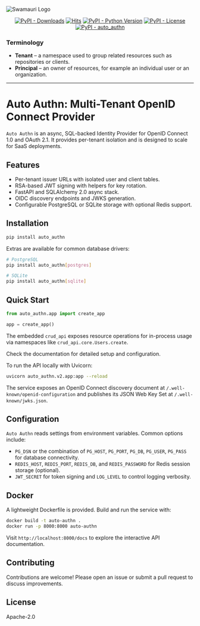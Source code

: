 ![Swamauri Logo](https://res.cloudinary.com/dbjmpekvl/image/upload/v1730099724/Swarmauri-logo-lockup-2048x757_hww01w.png)

<p align="center">
    <a href="https://pypi.org/project/auto_authn/">
        <img src="https://img.shields.io/pypi/dm/auto_authn" alt="PyPI - Downloads"/></a>
    <a href="https://hits.sh/github.com/swarmauri/swarmauri-sdk/tree/master/pkgs/standards/auto_authn/">
        <img alt="Hits" src="https://hits.sh/github.com/swarmauri/swarmauri-sdk/tree/master/pkgs/standards/auto_authn.svg"/></a>
    <a href="https://pypi.org/project/auto_authn/">
        <img src="https://img.shields.io/pypi/pyversions/auto_authn" alt="PyPI - Python Version"/></a>
    <a href="https://pypi.org/project/auto_authn/">
        <img src="https://img.shields.io/pypi/l/auto_authn" alt="PyPI - License"/></a>
    <a href="https://pypi.org/project/auto_authn/">
        <img src="https://img.shields.io/pypi/v/auto_authn?label=auto_authn&color=green" alt="PyPI - auto_authn"/></a>
</p>

### Terminology

- **Tenant** – a namespace used to group related resources such as repositories or clients.
- **Principal** – an owner of resources, for example an individual user or an organization.

---

# Auto Authn: Multi-Tenant OpenID Connect Provider

`Auto Authn` is an async, SQL-backed Identity Provider for OpenID Connect 1.0 and OAuth 2.1.
It provides per-tenant isolation and is designed to scale for SaaS deployments.

## Features

- Per-tenant issuer URLs with isolated user and client tables.
- RSA-based JWT signing with helpers for key rotation.
- FastAPI and SQLAlchemy 2.0 async stack.
- OIDC discovery endpoints and JWKS generation.
- Configurable PostgreSQL or SQLite storage with optional Redis support.

## Installation

```bash
pip install auto_authn
```

Extras are available for common database drivers:

```bash
# PostgreSQL
pip install auto_authn[postgres]

# SQLite
pip install auto_authn[sqlite]
```

## Quick Start

```python
from auto_authn.app import create_app

app = create_app()
```

The embedded ``crud_api`` exposes resource operations for in-process usage via
namespaces like ``crud_api.core.Users.create``.

Check the documentation for detailed setup and configuration.

To run the API locally with Uvicorn:

```bash
uvicorn auto_authn.v2.app:app --reload
```

The service exposes an OpenID Connect discovery document at
`/.well-known/openid-configuration` and publishes its JSON Web Key Set at
`/.well-known/jwks.json`.

## Configuration

`Auto Authn` reads settings from environment variables. Common options include:

- `PG_DSN` or the combination of `PG_HOST`, `PG_PORT`, `PG_DB`, `PG_USER`, `PG_PASS`
  for database connectivity.
- `REDIS_HOST`, `REDIS_PORT`, `REDIS_DB`, and `REDIS_PASSWORD` for Redis session
  storage (optional).
- `JWT_SECRET` for token signing and `LOG_LEVEL` to control logging verbosity.

## Docker

A lightweight Dockerfile is provided. Build and run the service with:

```bash
docker build -t auto-authn .
docker run -p 8000:8000 auto-authn
```

Visit `http://localhost:8000/docs` to explore the interactive API documentation.

## Contributing

Contributions are welcome! Please open an issue or submit a pull request to
discuss improvements.

## License

Apache-2.0

